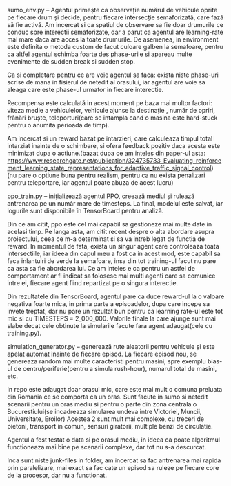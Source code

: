 sumo_env.py – Agentul primește ca observație numărul de vehicule oprite pe fiecare drum și decide, pentru fiecare intersecție semaforizată, care fază să fie activă. 
Am incercat si ca spatiul de observare sa fie doar drumurile ce conduc spre interectii semaforizate, dar a parut ca agentul are learning-rate mai mare daca are acces la toate drumurile.
De asemenea, in environment este definita o metoda custom de facut culoare galben la semafoare, pentru ca altfel agentul schimba foarte des phase-urile si apareau multe evenimente de sudden break si sudden stop.

Ca si completare pentru ce are voie agentul sa faca: exista niste phase-uri scrise de mana in fisierul de netedit al orasului, iar agentul are voie sa aleaga care este phase-ul urmator in fiecare interectie.

Recompensa este calculată in acest moment pe baza mai multor factori: viteza medie a vehiculelor, vehicule ajunse la destinație , număr de opriri, frânări bruște, teleporturi(care se intampla cand o masina este hard-stuck pentru o anumita perioada de timp).

Am incercat si un reward bazat pe intarzieri, care calculeaza timpul total intarziat inainte de o schimbare, si ofera feedback pozitiv daca acesta este minimizat dupa o actiune.(bazat dupa ce am inteles din paper-ul asta: https://www.researchgate.net/publication/324735733_Evaluating_reinforcement_learning_state_representations_for_adaptive_traffic_signal_control)
(nu pare o optiune buna pentru realism, pentru ca nu exista penalizari pentru teleportare, iar agentul poate abuza de acest lucru)

ppo_train.py – inițializează agentul PPO, creează mediul și rulează antrenarea pe un număr mare de timesteps. La final, modelul este salvat, iar logurile sunt disponibile în TensorBoard pentru analiză.

Din ce am citit, ppo este cel mai capabil sa gestioneze mai multe date in acelasi timp. Pe langa asta, am citit recent despre o alta abordare asupra proiectului, ceea ce m-a determinat si sa va intreb legat de functia de reward.
 In momentul de fata, exista un singur agent care controleaza toata intersectiile, iar ideea din capul meu a fost ca in acest mod, este capabil sa faca inlantuiri de verde la semafoare, insa din tot training-ul facut nu pare ca asta sa fie abordarea lui.
 Ce am inteles e ca pentru un astfel de comportament ar fi indicat sa folosesc mai multi agenti care sa comunice intre ei, fiecare agent fiind repartizat pe o singura interectie.

Din rezultatele din TensorBoard, agentul pare ca duce reward-ul la o valoare negativa foarte mica, in prima parte a episoadelor, dupa care incepe sa invete treptat, dar nu pare un rezultat bun pentru ca learning rate-ul este tot mic si cu TIMESTEPS = 2_000_000.
Valorile finale la care ajunge sunt mai slabe decat cele obtinute la simularile facute fara agent adaugat(cele cu training.py).

simulation_generator.py – generează rute aleatorii pentru vehicule și este apelat automat înainte de fiecare episod.
La fiecare episod nou, se genereaza random mai multe caracteristi pentru masini, spre exemplu bias-ul de centru/periferie(pentru a simula rush-hour), numarul total de masini, etc.

In repo este adaugat doar orasul mic, care este mai mult o comuna preluata din Romania ce se comporta ca un oras. Sunt facute in sumo si netedit scenarii pentru un oras mediu si pentru o parte din zona centrala o Bucurestiului(se incadreaza simularea undeva intre Victoriei, Muncii, Universitate, Eroilor)
Acestea 2 sunt mult mai complexe, cu treceri de pietoni, transport in comun, sensuri giratorii, multiple benzi de circulatie.

Agentul a fost testat o data si pe orasul mediu, in ideea ca poate algoritmul functioneaza mai bine pe scenarii complexe, dar tot nu s-a descurcat.

Inca sunt niste junk-files in folder, am incercat sa fac antrenarea mai rapida prin paralelizare, mai exact sa fac cate un episod sa ruleze pe fiecare core de la procesor, dar nu a functionat.
